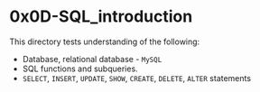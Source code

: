 # 0x0D-SQL_introduction
This directory tests understanding of the following:
- Database, relational database - `MySQL`
- SQL functions and subqueries.
- `SELECT`, `INSERT`, `UPDATE`, `SHOW`, `CREATE`, `DELETE`, `ALTER` statements
